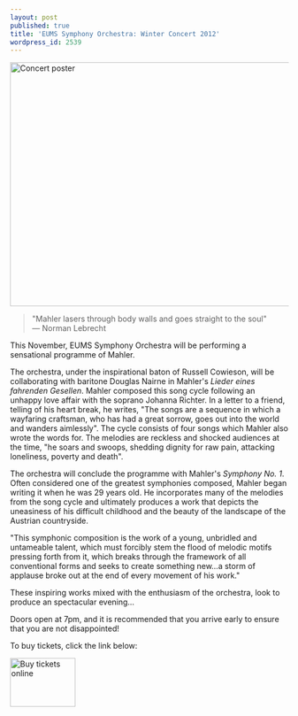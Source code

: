 ```yaml
---
layout: post
published: true
title: 'EUMS Symphony Orchestra: Winter Concert 2012'
wordpress_id: 2539
---
```


<a title="buy tickets online" href="http://www.ticketsource.co.uk/event/28649"> <img src="http://eums.eusa.ed.ac.uk/wp-content/uploads/images/w620/posters/20121123_symph.jpg" alt="Concert poster" width="620" height="441" /></a>

> "Mahler lasers through body walls and goes straight to the soul"<br>
> &mdash; Norman Lebrecht

<p class="hero">This November, EUMS Symphony Orchestra will be performing a sensational programme of Mahler.</p>

The orchestra, under the inspirational baton of Russell Cowieson, will be collaborating with baritone Douglas Nairne in Mahler's *Lieder eines fahrenden Gesellen*. Mahler composed this song cycle following an unhappy love affair with the soprano Johanna Richter. In a letter to a friend, telling of his heart break, he writes, "The songs are a sequence in which a wayfaring craftsman, who has had a great sorrow, goes out into the world and wanders aimlessly". The cycle consists of four songs which Mahler also wrote the words for. The melodies are reckless and shocked audiences at the time, "he soars and swoops, shedding dignity for raw pain, attacking loneliness, poverty and death".

The orchestra will conclude the programme with Mahler's *Symphony No. 1*. Often considered one of the greatest symphonies composed, Mahler began writing it when he was 29 years old. He incorporates many of the melodies from the song cycle and ultimately produces a work that depicts the uneasiness of his difficult childhood and the beauty of the landscape of the Austrian countryside.

"This symphonic composition is the work of a young, unbridled and untameable talent, which must forcibly stem the flood of melodic motifs pressing forth from it, which breaks through the framework of all conventional forms and seeks to create something new...a storm of applause broke out at the end of every movement of his work."

These inspiring works mixed with the enthusiasm of the orchestra, look to produce an spectacular evening...

Doors open at 7pm, and it is recommended that you arrive early to ensure that you are not disappointed!

To buy tickets, click the link below:

<a title="buy tickets online" href="http://www.ticketsource.co.uk/event/28649"> <img src="http://www.ticketsource.co.uk/images/buyTickets/buyTickets-medium.png" alt="Buy tickets online" width="118" height="88" border="0" /></a>
